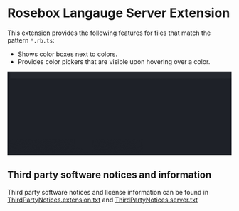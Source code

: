 # Rosebox Langauge Server Extension

This extension provides the following features for files that match the pattern `*.rb.ts`:

- Shows color boxes next to colors.
- Provides color pickers that are visible upon hovering over a color.

<img src="./screenshot.gif" />

## Third party software notices and information

Third party software notices and license information can be found in [ThirdPartyNotices.extension.txt](ThirdPartyNotices.extension.txt) and [ThirdPartyNotices.server.txt](ThirdPartyNotices.server.txt)